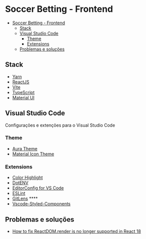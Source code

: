 # Soccer Betting - Frontend

- [Soccer Betting - Frontend](#soccer-betting---frontend)
  - [Stack](#stack)
  - [Visual Studio Code](#visual-studio-code)
    - [Theme](#theme)
    - [Extensions](#extensions)
  - [Problemas e soluções](#problemas-e-soluções)


## Stack

- [Yarn](https://yarnpkg.com/getting-started)
- [ReactJS](https://reactjs.org/docs/getting-started.html)
- [Vite](https://vitejs.dev/guide/)
- [TypeScript](https://www.typescriptlang.org/docs/)
- [Material UI](https://mui.com/material-ui/getting-started/overview/)

## Visual Studio Code

Configurações e extenções para o Visual Studio Code

### Theme

- [Aura Theme](https://marketplace.visualstudio.com/items?itemName=DaltonMenezes.aura-theme)
- [Material Icon Theme](https://marketplace.visualstudio.com/items?itemName=PKief.material-icon-theme)

### Extensions

- [Color Highlight](https://marketplace.visualstudio.com/items?itemName=naumovs.color-highlight)
- [DotENV](https://marketplace.visualstudio.com/items?itemName=mikestead.dotenv)
- [EditorConfig for VS Code](https://marketplace.visualstudio.com/items?itemName=EditorConfig.EditorConfig)
- [ESLint](https://marketplace.visualstudio.com/items?itemName=dbaeumer.vscode-eslint)
- [GitLens](https://marketplace.visualstudio.com/items?itemName=eamodio.gitlens) ****
- [Vscode-Styled-Components](https://marketplace.visualstudio.com/items?itemName=styled-components.vscode-styled-components)


## Problemas e soluções

- [How to fix ReactDOM.render is no longer supported in React 18](https://www.codingdeft.com/posts/react-dom-render-not-supported-react-18/)


